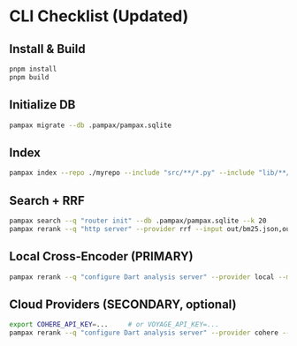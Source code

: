 
# CLI Checklist (Updated)

## Install & Build
```bash
pnpm install
pnpm build
```

## Initialize DB
```bash
pampax migrate --db .pampax/pampax.sqlite
```

## Index
```bash
pampax index --repo ./myrepo --include "src/**/*.py" --include "lib/**/*.dart"
```

## Search + RRF
```bash
pampax search --q "router init" --db .pampax/pampax.sqlite --k 20
pampax rerank --q "http server" --provider rrf --input out/bm25.json,out/vector.json --topK 20
```

## Local Cross‑Encoder (PRIMARY)
```bash
pampax rerank --q "configure Dart analysis server" --provider local --model bge-small   --input out/candidates.jsonl --topK 50
```

## Cloud Providers (SECONDARY, optional)
```bash
export COHERE_API_KEY=...     # or VOYAGE_API_KEY=...
pampax rerank --q "configure Dart analysis server" --provider cohere --input out/candidates.jsonl --topK 50
```
